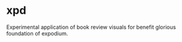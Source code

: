 xpd
===

Experimental application of book review visuals for benefit glorious foundation of expodium.